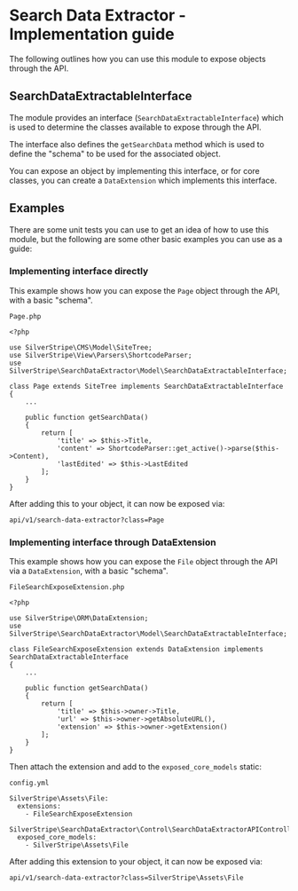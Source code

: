 # Search Data Extractor - Implementation guide

The following outlines how you can use this module to expose objects through the
API.

## SearchDataExtractableInterface

The module provides an interface (`SearchDataExtractableInterface`) which is
used to determine the classes available to expose through the API.

The interface also defines the `getSearchData` method which is used to define
the "schema" to be used for the associated object.

You can expose an object by implementing this interface, or for core classes,
you can create a `DataExtension` which implements this interface.

## Examples

There are some unit tests you can use to get an idea of how to use this module,
but the following are some other basic examples you can use as a guide:

### Implementing interface directly

This example shows how you can expose the `Page` object through the API, with
a basic "schema".

`Page.php`

```
<?php

use SilverStripe\CMS\Model\SiteTree;
use SilverStripe\View\Parsers\ShortcodeParser;
use SilverStripe\SearchDataExtractor\Model\SearchDataExtractableInterface;

class Page extends SiteTree implements SearchDataExtractableInterface
{
    ...

    public function getSearchData()
    {
        return [
            'title' => $this->Title,
            'content' => ShortcodeParser::get_active()->parse($this->Content),
            'lastEdited' => $this->LastEdited
        ];
    }
}

```

After adding this to your object, it can now be exposed via:

`api/v1/search-data-extractor?class=Page`

### Implementing interface through DataExtension

This example shows how you can expose the `File` object through the API via
a `DataExtension`, with a basic "schema".

`FileSearchExposeExtension.php`

```
<?php

use SilverStripe\ORM\DataExtension;
use SilverStripe\SearchDataExtractor\Model\SearchDataExtractableInterface;

class FileSearchExposeExtension extends DataExtension implements SearchDataExtractableInterface
{
    ...

    public function getSearchData()
    {
        return [
            'title' => $this->owner->Title,
            'url' => $this->owner->getAbsoluteURL(),
            'extension' => $this->owner->getExtension()
        ];
    }
}

```

Then attach the extension and add to the `exposed_core_models` static:

`config.yml`

```
SilverStripe\Assets\File:
  extensions:
    - FileSearchExposeExtension

SilverStripe\SearchDataExtractor\Control\SearchDataExtractorAPIController:
  exposed_core_models:
    - SilverStripe\Assets\File
```

After adding this extension to your object, it can now be exposed via:

`api/v1/search-data-extractor?class=SilverStripe\Assets\File`
